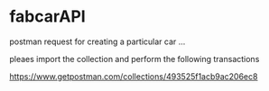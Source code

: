 # fabcarAPI

postman request for creating a particular car ...

pleaes import the collection and perform the following transactions 

https://www.getpostman.com/collections/493525f1acb9ac206ec8
